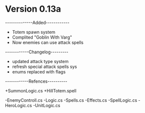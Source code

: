 # Version 0.13a

--------------Added------------

- Totem spawn system
- Complited "Goblin With Varg"
- Now enemies can use attack spells

------------Changelog---------

- updated attack type system
- refresh special attack spells sys
- enums replaced with flags

------------Refences----------

+SummonLogic.cs 
+HillTotem.spell 

-EnemyControll.cs 
-Logic.cs 
-Spells.cs 
-Effects.cs 
-SpellLogic.cs 
-HeroLogic.cs 
-UnitLogic.cs 
